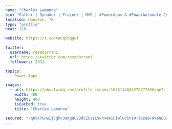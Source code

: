 ```yaml
---
name: "Charles Lamanna"
bio: "Father | Speaker | Trainer | MVP | #PowerApps & #PowerAutomate Community Super User | YouTuber Right-pointing triangle http://youtube.com/c/rezadorrani | Learn - Share - Clockwise rightwards and leftwards open circle arrows"
location: Houston, TX
type: "profile"
heat: 110

website: https://t.co/tAcqSdqguf

twitter:
  username: rezadorrani
  url: https://twitter.com/rezadorrani
  followers: 2932

topics:
  - Power Apps

images:
  - url: https://pbs.twimg.com/profile_images/1063114045270777856/qeT-jpWr_400x400.jpg
    width: 400
    height: 400
    isCached: true
    title: "Charles Lamanna"

secured: "/qDvXPGHwij5gkv3aKgQU2Dd5ZC1sL9xnveW15iwlOc6ns0+T6zeB+WxeNE89OV0F0wQdRG9D5Wo05So2yoiSvqQGTLxzOcNyp/IgI5y/4jav/6NLG4FEdA1od/5D8F60lE1pt2eTaNY/Wof8JArvpZwNzr7AHIDtoZ96MUUSCTYOJwGYOQm27AGNTXe6RAoerT2UPZql3zuaguKD5J/XF/t6+5+rJXaMHRjMj77/Ug0JLKlX9+zagDr7H2p/iRLMd12OnZYp+XheFbRnbM33S/ycM6XBc0Yk0Qgxfnj8aKjthkaiHIp78otVDMEeAFIUByAjMFlIHRdm23cVLO/5yY+Qq7nEiSdPBpAFM2oK44SI2dIebBA+wF94qG2uTQli88govTjjlwwDCeBKtWZOg6116ThJ/1h3HpT7s7dQ4I=;GftUOeRerZAmpJkb5Rhb7A=="
---
```


